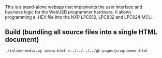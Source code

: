 This is a stand-alone webapp that implements the user interface and business logic for the WebUSB programmer hardware. It allows programming a .HEX file into the NXP LPC812, LPC832 and LPC824 MCU.


## Build (bundling all source files into a single HTML document)

    ./inline-media.py index.html >../../../../gh-pages/programmer.html
